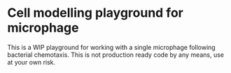 # Cell modelling playground for microphage
This is a WIP playground for working with a single microphage following bacterial chemotaxis. 
This is not production ready code by any means, use at your own risk. 
